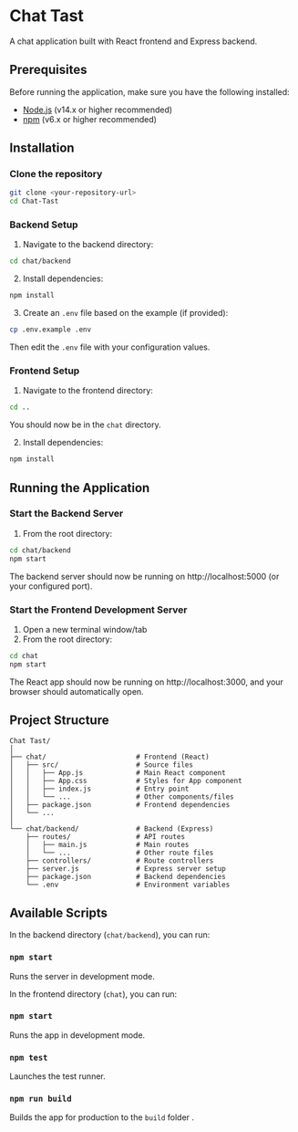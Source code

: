 # Chat Tast

A chat application built with React frontend and Express backend.

## Prerequisites

Before running the application, make sure you have the following installed:

- [Node.js](https://nodejs.org/) (v14.x or higher recommended)
- [npm](https://www.npmjs.com/) (v6.x or higher recommended)

## Installation

### Clone the repository

```bash
git clone <your-repository-url>
cd Chat-Tast
```

### Backend Setup

1. Navigate to the backend directory:

```bash
cd chat/backend
```

2. Install dependencies:

```bash
npm install
```

3. Create an `.env` file based on the example (if provided):

```bash
cp .env.example .env
```

Then edit the `.env` file with your configuration values.

### Frontend Setup

1. Navigate to the frontend directory:

```bash
cd ..
```

You should now be in the `chat` directory.

2. Install dependencies:

```bash
npm install
```

## Running the Application

### Start the Backend Server

1. From the root directory:

```bash
cd chat/backend
npm start
```

The backend server should now be running on http://localhost:5000 (or your configured port).

### Start the Frontend Development Server

1. Open a new terminal window/tab
2. From the root directory:

```bash
cd chat
npm start
```

The React app should now be running on http://localhost:3000, and your browser should automatically open.

## Project Structure

```
Chat Tast/
│
├── chat/                      # Frontend (React)
│   ├── src/                   # Source files
│   │   ├── App.js             # Main React component
│   │   ├── App.css            # Styles for App component
│   │   ├── index.js           # Entry point
│   │   └── ...                # Other components/files
│   ├── package.json           # Frontend dependencies
│   └── ...
│
└── chat/backend/              # Backend (Express)
    ├── routes/                # API routes
    │   ├── main.js            # Main routes
    │   └── ...                # Other route files
    ├── controllers/           # Route controllers
    ├── server.js              # Express server setup
    ├── package.json           # Backend dependencies
    └── .env                   # Environment variables
```

## Available Scripts

In the backend directory (`chat/backend`), you can run:

### `npm start`

Runs the server in development mode.

In the frontend directory (`chat`), you can run:

### `npm start`

Runs the app in development mode.

### `npm test`

Launches the test runner.

### `npm run build`

Builds the app for production to the `build` folder .
